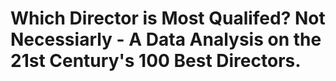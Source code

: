 # Which Director is Most Qualifed? Not Necessiarly - A Data Analysis on the 21st Century's 100 Best Directors.

 
